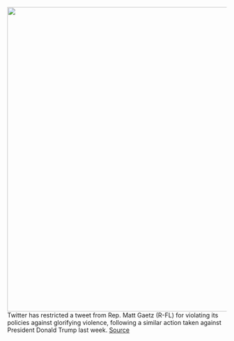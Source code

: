 <img src='https://cdn.vox-cdn.com/thumbor/kdZ1HXt8zHAenjuadwJoDoT0xvU=/0x0:2703x2064/1200x800/filters:focal(1136x816:1568x1248)/cdn.vox-cdn.com/uploads/chorus_image/image/66882918/1193745259.jpg.0.jpg' width='700px' /><br/>
Twitter has restricted a tweet from Rep. Matt Gaetz (R-FL) for violating its policies against glorifying violence, following a similar action taken against President Donald Trump last week.
<a href='https://www.theverge.com/2020/6/1/21277537/twitter-matt-gaetz-glorifying-violence-antifa-tweet-donald-trump'> Source <a/>